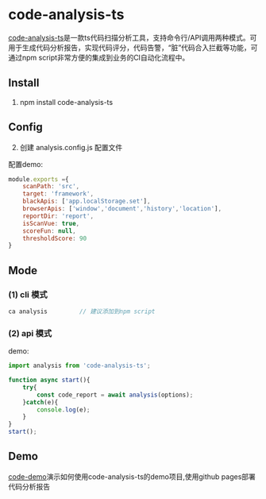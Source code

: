 # code-analysis-ts

[code-analysis-ts](https://www.npmjs.com/package/code-analysis-ts)是一款ts代码扫描分析工具，支持命令行/API调用两种模式。可用于生成代码分析报告，实现代码评分，代码告警，“脏”代码合入拦截等功能，可通过npm script非常方便的集成到业务的CI自动化流程中。

## Install

1. npm install code-analysis-ts
## Config

2. 创建 analysis.config.js 配置文件

配置demo:
```javascript
module.exports ={
    scanPath: 'src',                                                            // 必须，需要分析的文件目录名
    target: 'framework',                                                        // 必须，需要分析的依赖名
    blackApis: ['app.localStorage.set'],                                        // 可选, api黑名单，默认为空数组
    browserApis: ['window','document','history','location'],                    // 可选，要分析的browserapi，默认为空数组
    reportDir: 'report',                                                        // 可选，生成代码分析报告的目录，默认为code_report
    isScanVue: true,                                                            // 可选，是否要扫描分析vue中的ts代码，默认为false
    scoreFun: null,                                                             // 可选，自定义代码评分函数，默认为null即采用工具默认评分函数
    thresholdScore: 90                                                          // 可选，开启代码告警及设置合格阈值分数，默认为null即关闭告警逻辑
}
```
## Mode
### (1) cli 模式

```javascript
ca analysis         // 建议添加到npm script
```
### (2) api 模式

demo:

```javascript
import analysis from 'code-analysis-ts';

function async start(){
    try{
        const code_report = await analysis(options);                           // options配置等同于analysis.config.js配置文件
    }catch(e){
        console.log(e);
    }
}
start();
```
## Demo

[code-demo](https://github.com/liangxin199045/code-demo)演示如何使用code-analysis-ts的demo项目,使用github pages部署代码分析报告
